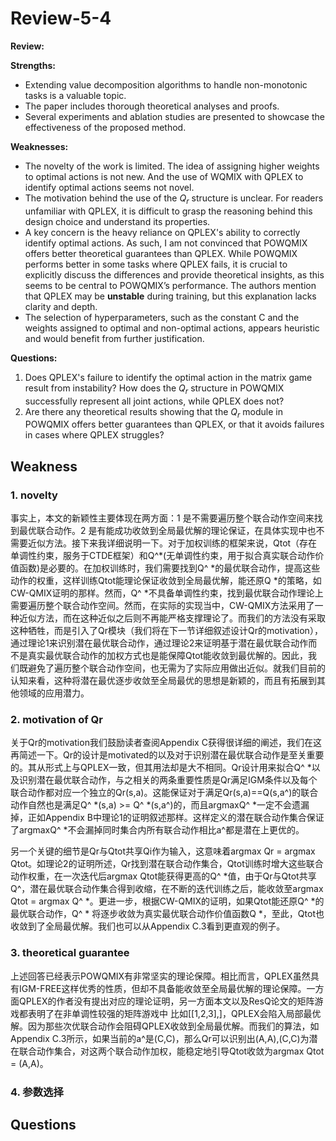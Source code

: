 # Review-5-4

**Review:**

**Strengths:**

- Extending value decomposition algorithms to handle non-monotonic tasks is a valuable topic.
- The paper includes thorough theoretical analyses and proofs.
- Several experiments and ablation studies are presented to showcase the effectiveness of the proposed method.

**Weaknesses:**

- The novelty of the work is limited. The idea of assigning higher weights to optimal actions is not new. And the use of WQMIX with QPLEX to identify optimal actions seems not novel.
- The motivation behind the use of the $Q_r$ structure is unclear. For readers unfamiliar with QPLEX, it is difficult to grasp the reasoning behind this design choice and understand its properties.
- A key concern is the heavy reliance on QPLEX's ability to correctly identify optimal actions. As such, I am not convinced that POWQMIX offers better theoretical guarantees than QPLEX. While POWQMIX performs better in some tasks where QPLEX fails, it is crucial to explicitly discuss the differences and provide theoretical insights, as this seems to be central to POWQMIX’s performance. The authors mention that QPLEX may be **unstable** during training, but this explanation lacks clarity and depth.
- The selection of hyperparameters, such as the constant C and the weights assigned to optimal and non-optimal actions, appears heuristic and would benefit from further justification.

**Questions:**

1. Does QPLEX's failure to identify the optimal action in the matrix game result from instability? How does the $Q_r$ structure in POWQMIX successfully represent all joint actions, while QPLEX does not?
2. Are there any theoretical results showing that the $Q_r$ module in POWQMIX offers better guarantees than QPLEX, or that it avoids failures in cases where QPLEX struggles?




## Weakness
### 1. novelty

事实上，本文的新颖性主要体现在两方面：1 是不需要遍历整个联合动作空间来找到最优联合动作。2 是有能成功收敛到全局最优解的理论保证，在具体实现中也不需要近似方法。接下来我详细说明一下。对于加权训练的框架来说，Qtot（存在单调性约束，服务于CTDE框架）和Q^*(无单调性约束，用于拟合真实联合动作价值函数)是必要的。在加权训练时，我们需要找到Q^ *的最优联合动作，提高这些动作的权重，这样训练Qtot能理论保证收敛到全局最优解，能还原Q *的策略，如CW-QMIX证明的那样。然而，Q^ *不具备单调性约束，找到最优联合动作理论上需要遍历整个联合动作空间。然而，在实际的实现当中，CW-QMIX方法采用了一种近似方法，而在这种近似之后则不再能严格支撑理论了。而我们的方法没有采取这种牺牲，而是引入了Qr模块（我们将在下一节详细叙述设计Qr的motivation），通过理论1来识别潜在最优联合动作，通过理论2来证明基于潜在最优联合动作而不是真实最优联合动作的加权方式也是能保障Qtot能收敛到最优解的。因此，我们既避免了遍历整个联合动作空间，也无需为了实际应用做出近似。就我们目前的认知来看，这种将潜在最优逐步收敛至全局最优的思想是新颖的，而且有拓展到其他领域的应用潜力。

### 2. motivation of Qr

关于Qr的motivation我们鼓励读者查阅Appendix C获得很详细的阐述，我们在这再简述一下。Qr的设计是motivated的以及对于识别潜在最优联合动作是至关重要的。其从形式上与QPLEX一致，但其用法却是大不相同。Qr设计用来拟合Q^ *以及识别潜在最优联合动作，与之相关的两条重要性质是Qr满足IGM条件以及每个联合动作都对应一个独立的Qr(s,a)。这能保证对于满足Qr(s,a)==Q(s,a^)的联合动作自然也是满足Q^ *(s,a) >= Q^ *(s,a^)的，而且argmaxQ^ *一定不会遗漏掉，正如Appendix B中理论1的证明叙述那样。这样定义的潜在联合动作集合保证了argmaxQ^ *不会漏掉同时集合内所有联合动作相比a^都是潜在上更优的。

另一个关键的细节是Qr与Qtot共享Qi作为输入，这意味着argmax Qr = argmax Qtot。如理论2的证明所述，Qr找到潜在联合动作集合，Qtot训练时增大这些联合动作权重，在一次迭代后argmax Qtot能获得更高的Q^ *值，由于Qr与Qtot共享Q^，潜在最优联合动作集合得到收缩，在不断的迭代训练之后，能收敛至argmax Qtot = argmax Q^ *。更进一步，根据CW-QMIX的证明，如果Qtot能还原Q^ *的最优联合动作，Q^ * 将逐步收敛为真实最优联合动作价值函数Q *，至此，Qtot也收敛到了全局最优解。我们也可以从Appendix C.3看到更直观的例子。

### 3. theoretical guarantee

上述回答已经表示POWQMIX有非常坚实的理论保障。相比而言，QPLEX虽然具有IGM-FREE这样优秀的性质，但却不具备能收敛至全局最优解的理论保障。一方面QPLEX的作者没有提出对应的理论证明，另一方面本文以及ResQ论文的矩阵游戏都表明了在非单调性较强的矩阵游戏中 比如[[1,2,3],]，QPLEX会陷入局部最优解。因为那些次优联合动作会阻碍QPLEX收敛到全局最优解。而我们的算法，如Appendix C.3所示，如果当前的a^是(C,C)，那么Qr可以识别出(A,A),(C,C)为潜在联合动作集合，对这两个联合动作加权，能稳定地引导Qtot收敛为argmax Qtot = (A,A)。

### 4. 参数选择

## Questions

